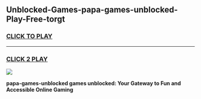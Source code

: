 
## Unblocked-Games-papa-games-unblocked-Play-Free-torgt
<h3>
<a href="https://premium76.site?title=papa-games-unblocked&ref=09A">CLICK TO PLAY</a></h3>
<hr>

<h3>
<a href="https://premium76.site?title=papa-games-unblocked&ref=09A">CLICK 2 PLAY</a>
  
</h3>

<a href="https://premium76.site?title=papa-games-unblocked&ref=09A"><img src="https://clearcache.store/games.png"></a>


**papa-games-unblocked games unblocked: Your Gateway to Fun and Accessible Online Gaming**
